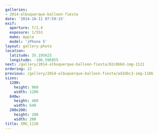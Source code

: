 ```yaml
---
galleries:
- 2014-albuquerque-balloon-fiesta
date: '2014-10-11 07:59:15'
exif:
  aperture: f/2.4
  exposure: 1/553
  make: Apple
  model: 'iPhone 5'
layout: gallery-photo
location:
  latitude: 35.195625
  longitude: -106.596955
next: /gallery/2014-albuquerque-balloon-fiesta/82c066d-img-1121
ordering: 22
previous: /gallery/2014-albuquerque-balloon-fiesta/a42dbc3-img-1106
sizes:
  1280:
    height: 960
    width: 1280
  640w:
    height: 480
    width: 640
  200x200:
    height: 200
    width: 200
title: IMG_1110
---
```

